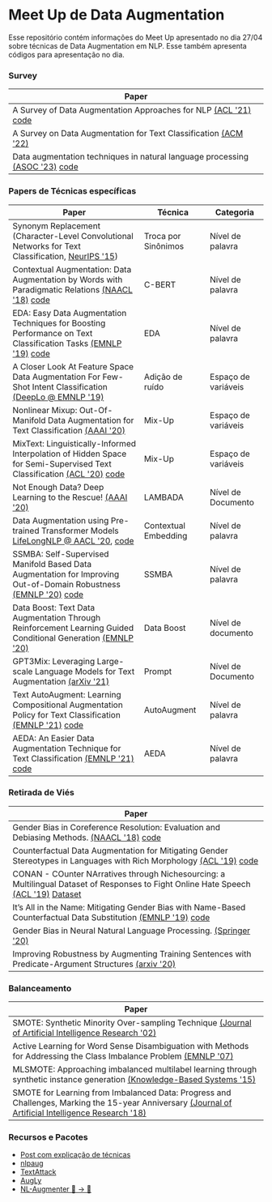 
# Meet Up de Data Augmentation

Esse repositório contém informações do Meet Up apresentado no dia 27/04 sobre técnicas de Data Augmentation em NLP. Esse também apresenta códigos para apresentação no dia.


### Survey
| Paper |
| -- | 
| A Survey of Data Augmentation Approaches for NLP [(ACL '21)](https://aclanthology.org/2021.findings-acl.84.pdf) [code](https://github.com/styfeng/DataAug4NLP) | 
| A Survey on Data Augmentation for Text Classification [(ACM '22)](https://arxiv.org/abs/2107.03158) | 
| Data augmentation techniques in natural language processing [(ASOC '23)](https://www.sciencedirect.com/science/article/pii/S1568494622008523) [code](https://github.com/lucasfaop/survey_text_augmentation) | 

### Papers de Técnicas específicas
| Paper | Técnica | Categoria |
| -- | -- | -- |
| Synonym Replacement (Character-Level Convolutional Networks for Text Classification, [NeurIPS '15](https://papers.nips.cc/paper/2015/file/250cf8b51c773f3f8dc8b4be867a9a02-Paper.pdf)) | Troca por Sinônimos | Nível de palavra |
| Contextual Augmentation: Data Augmentation by Words with Paradigmatic Relations [(NAACL '18)](https://www.aclweb.org/anthology/N18-2072.pdf) [code](https://github.com/pfnet-research/contextual_augmentation) |  C-BERT | Nível de palavra |
| EDA: Easy Data Augmentation Techniques for Boosting Performance on Text Classification Tasks [(EMNLP '19)](http://dx.doi.org/10.18653/v1/D19-1670) [code](https://github.com/jasonwei20/eda_nlp) | EDA | Nível de palavra |
| A Closer Look At Feature Space Data Augmentation For Few-Shot Intent Classification [(DeepLo @ EMNLP '19)](https://arxiv.org/abs/1910.04176) | Adição de ruído | Espaço de variáveis |
| Nonlinear Mixup: Out-Of-Manifold Data Augmentation for Text Classification [(AAAI '20)](https://doi.org/10.1609/aaai.v34i04.5822) | Mix-Up | Espaço de variáveis |
| MixText: Linguistically-Informed Interpolation of Hidden Space for Semi-Supervised Text Classification [(ACL '20)](https://www.aclweb.org/anthology/2020.acl-main.194/) [code](https://github.com/GT-SALT/MixText) | Mix-Up | Espaço de variáveis |
| Not Enough Data? Deep Learning to the Rescue! [(AAAI '20)](https://arxiv.org/abs/1911.03118) | LAMBADA | Nível de Documento |
| Data Augmentation using Pre-trained Transformer Models [LifeLongNLP @ AACL '20](https://arxiv.org/abs/2003.02245), [code](https://github.com/varunkumar-dev/TransformersDataAugmentation) | Contextual Embedding | Nível de palavra |
| SSMBA: Self-Supervised Manifold Based Data Augmentation for Improving Out-of-Domain Robustness [(EMNLP '20)](https://www.aclweb.org/anthology/2020.emnlp-main.97/) [code](https://github.com/nng555/ssmba) | SSMBA | Nível de palavra | 
| Data Boost: Text Data Augmentation Through Reinforcement Learning Guided Conditional Generation [(EMNLP '20)](https://www.aclweb.org/anthology/2020.emnlp-main.726/) | Data Boost | Nível de documento |
| GPT3Mix: Leveraging Large-scale Language Models for Text Augmentation [(arXiv '21)](https://arxiv.org/abs/2104.08826) | Prompt | Nível de Documento |
| Text AutoAugment: Learning Compositional Augmentation Policy for Text Classification [(EMNLP '21)](https://arxiv.org/abs/2109.00523) [code](https://github.com/lancopku/text-autoaugment) | AutoAugment | Nível de palavra |
| AEDA: An Easier Data Augmentation Technique for Text Classification [(EMNLP '21)](https://arxiv.org/abs/2108.13230) [code](https://github.com/akkarimi/aeda_nlp) | AEDA | Nível de palavra |


### Retirada de Viés
| Paper |
| -- | 
| Gender Bias in Coreference Resolution: Evaluation and Debiasing Methods. [(NAACL '18)](https://www.aclweb.org/anthology/N18-2003/) [code](https://github.com/uclanlp/corefBias) | 
| Counterfactual Data Augmentation for Mitigating Gender Stereotypes in Languages with Rich Morphology [(ACL '19)](https://www.aclweb.org/anthology/P19-1161/) [code](https://github.com/rycolab/biasCDA) | 
| CONAN - COunter NArratives through Nichesourcing: a Multilingual Dataset of Responses to Fight Online Hate Speech [(ACL '19)](https://aclanthology.org/P19-1271.pdf) [Dataset](https://github.com/marcoguerini/CONAN)|
| It’s All in the Name: Mitigating Gender Bias with Name-Based Counterfactual Data Substitution [(EMNLP '19)](https://www.aclweb.org/anthology/D19-1530/) [code](https://github.com/rowanhm/counterfactual-data-substitution) | 
| Gender Bias in Neural Natural Language Processing. [(Springer '20)](https://link.springer.com/chapter/10.1007%2F978-3-030-62077-6_14 ) |
| Improving Robustness by Augmenting Training Sentences with Predicate-Argument Structures [(arxiv '20)](https://arxiv.org/abs/2010.12510) | 

### Balanceamento
| Paper |
| -- | 
| SMOTE: Synthetic Minority Over-sampling Technique [(Journal of Artificial Intelligence Research '02)](https://www.jair.org/index.php/jair/article/view/10302) |
| Active Learning for Word Sense Disambiguation with Methods for Addressing the Class Imbalance Problem [(EMNLP '07)](https://www.aclweb.org/anthology/D07-1082/) | 
| MLSMOTE: Approaching imbalanced multilabel learning through synthetic instance generation [(Knowledge-Based Systems '15)](https://www.sciencedirect.com/science/article/abs/pii/S0950705115002737?via%3Dihub) |
| SMOTE for Learning from Imbalanced Data: Progress and Challenges, Marking the 15-year Anniversary [(Journal of Artificial Intelligence Research '18)](https://www.jair.org/index.php/jair/article/view/11192) |



### Recursos e Pacotes
- [Post com explicação de técnicas](https://amitness.com/2020/05/data-augmentation-for-nlp/)
- [nlpaug](https://github.com/makcedward/nlpaug)
- [TextAttack](https://github.com/QData/TextAttack)
- [AugLy](https://github.com/facebookresearch/AugLy)
- [NL-Augmenter 🦎 → 🐍](https://github.com/GEM-benchmark/NL-Augmenter/)
